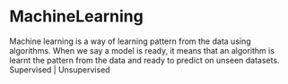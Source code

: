# MachineLearning
Machine learning is a way of learning pattern from the data using algorithms. When we say a model is ready, it means that an algorithm is learnt the pattern from the data and ready to predict on unseen datasets.
Supervised | Unsupervised
